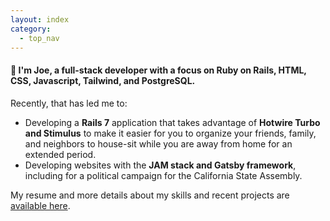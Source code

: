 ```yaml
---
layout: index
category:
  - top_nav
---
```


#### 👋 I'm Joe, a full-stack developer with a focus on Ruby on Rails, HTML, CSS, Javascript, Tailwind, and PostgreSQL.

Recently, that has led me to:
- Developing a **Rails 7** application that takes advantage of **Hotwire Turbo and Stimulus** to make it easier for you to organize your friends, family, and neighbors to house-sit while you are away from home for an extended period.
- Developing websites with the **JAM stack and Gatsby framework**, including for a political campaign for the California State Assembly.

My resume and more details about my skills and recent projects are [available here](/resume).
